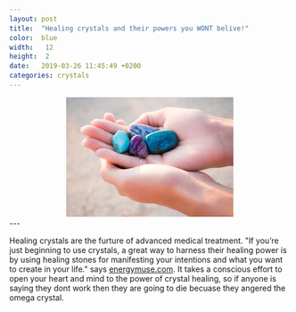 ```yaml
---
layout: post
title:  "Healing crystals and their powers you WONT belive!"
color:  blue
width:   12 
height:  2
date:   2019-03-26 11:45:49 +0200
categories: crystals
---
```


<div style="text-align:center"><img src ="/assets/crystals/crystals.jpg" /></div>
---

Healing crystals are the furture of advanced medical treatment. "If you’re just beginning to use crystals, a great way to harness their healing power is by using healing stones for manifesting your intentions and what you want to create in your life." says [energymuse.com][energy-muse]. It takes a conscious effort to open your heart and mind to the power of crystal healing, so if anyone is saying they dont work then they are going to die becuase they angered the omega crystal.

[energy-muse]: http://www.energymuse.com
